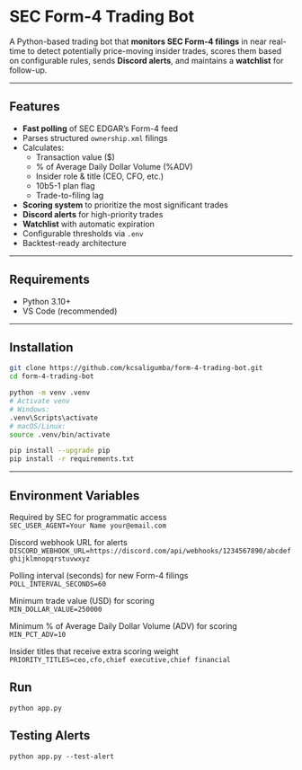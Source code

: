 # SEC Form-4 Trading Bot

A Python-based trading bot that **monitors SEC Form-4 filings** in near real-time to detect potentially price-moving insider trades, scores them based on configurable rules, sends **Discord alerts**, and maintains a **watchlist** for follow-up.

---

## Features
- **Fast polling** of SEC EDGAR’s Form-4 feed
- Parses structured `ownership.xml` filings
- Calculates:
  - Transaction value ($)
  - % of Average Daily Dollar Volume (%ADV)
  - Insider role & title (CEO, CFO, etc.)
  - 10b5-1 plan flag
  - Trade-to-filing lag
- **Scoring system** to prioritize the most significant trades
- **Discord alerts** for high-priority trades
- **Watchlist** with automatic expiration
- Configurable thresholds via `.env`
- Backtest-ready architecture

---

## Requirements

- Python 3.10+
- VS Code (recommended)

---

## Installation
```bash
git clone https://github.com/kcsaligumba/form-4-trading-bot.git
cd form-4-trading-bot

python -m venv .venv
# Activate venv
# Windows:
.venv\Scripts\activate
# macOS/Linux:
source .venv/bin/activate

pip install --upgrade pip
pip install -r requirements.txt
```

---

## Environment Variables

Required by SEC for programmatic access  
`SEC_USER_AGENT=Your Name your@email.com`

Discord webhook URL for alerts  
`DISCORD_WEBHOOK_URL=https://discord.com/api/webhooks/1234567890/abcdefghijklmnopqrstuvwxyz`

Polling interval (seconds) for new Form-4 filings  
`POLL_INTERVAL_SECONDS=60`

Minimum trade value (USD) for scoring  
`MIN_DOLLAR_VALUE=250000`

Minimum % of Average Daily Dollar Volume (ADV) for scoring  
`MIN_PCT_ADV=10`

Insider titles that receive extra scoring weight  
`PRIORITY_TITLES=ceo,cfo,chief executive,chief financial`

## Run

`python app.py`

## Testing Alerts

`python app.py --test-alert`